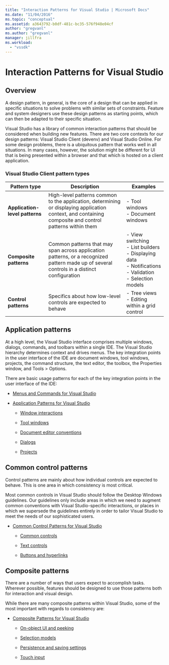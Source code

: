 ```yaml
---
title: "Interaction Patterns for Visual Studio | Microsoft Docs"
ms.date: "11/04/2016"
ms.topic: "conceptual"
ms.assetid: a3643792-b0df-481c-bc35-576f948e04cf
author: "gregvanl"
ms.author: "gregvanl"
manager: jillfra
ms.workload:
  - "vssdk"
---
```

# Interaction Patterns for Visual Studio
## Overview
 A design pattern, in general, is the core of a design that can be applied in specific situations to solve problems with similar sets of constraints. Feature and system designers use these design patterns as starting points, which can then be adapted to their specific situation.

 Visual Studio has a library of common interaction patterns that should be considered when building new features. There are two core contexts for our design patterns: Visual Studio Client (devenv) and Visual Studio Online. For some design problems, there is a ubiquitous pattern that works well in all situations. In many cases, however, the solution might be different for UI that is being presented within a browser and that which is hosted on a client application.

### Visual Studio Client pattern types

|Pattern type|Description|Examples|
|------------------|-----------------|--------------|
|**Application-level patterns**|High-level patterns common to the application, determining or displaying application context, and containing composite and control patterns within them|-   Tool windows<br />-   Document windows|
|**Composite patterns**|Common patterns that may span across application patterns, or a recognized pattern made up of several controls in a distinct configuration|-   View switching<br />-   List builders<br />-   Displaying data<br />-   Notifications<br />-   Validation<br />-   Selection models|
|**Control patterns**|Specifics about how low-level controls are expected to behave|-   Tree views<br />-   Editing within a grid control|

## Application patterns
 At a high level, the Visual Studio interface comprises multiple windows, dialogs, commands, and toolbars within a single IDE. The Visual Studio hierarchy determines context and drives menus. The key integration points in the user interface of the IDE are document windows, tool windows, projects, the command structure, the text editor, the toolbox, the Properties window, and Tools > Options.

 There are basic usage patterns for each of the key integration points in the user interface of the IDE:

- [Menus and Commands for Visual Studio](../../extensibility/ux-guidelines/menus-and-commands-for-visual-studio.md)

- [Application Patterns for Visual Studio](../../extensibility/ux-guidelines/application-patterns-for-visual-studio.md)

    - [Window interactions](../../extensibility/ux-guidelines/application-patterns-for-visual-studio.md#BKMK_WindowInteractions)

    - [Tool windows](../../extensibility/ux-guidelines/application-patterns-for-visual-studio.md#BKMK_ToolWindows)

    - [Document editor conventions](../../extensibility/ux-guidelines/application-patterns-for-visual-studio.md#BKMK_DocumentEditorConventions)

    - [Dialogs](../../extensibility/ux-guidelines/application-patterns-for-visual-studio.md#BKMK_Dialogs)

    - [Projects](../../extensibility/ux-guidelines/application-patterns-for-visual-studio.md#BKMK_Projects)

## Common control patterns
 Control patterns are mainly about how individual controls are expected to behave. This is one area in which consistency is most critical.

 Most common controls in Visual Studio should follow the Desktop Windows guidelines. Our guidelines only include areas in which we need to augment common conventions with Visual Studio-specific interactions, or places in which we supersede the guidelines entirely in order to tailor Visual Studio to meet the needs of our sophisticated users.

- [Common Control Patterns for Visual Studio](../../extensibility/ux-guidelines/common-control-patterns-for-visual-studio.md)

    - [Common controls](../../extensibility/ux-guidelines/common-control-patterns-for-visual-studio.md#BKMK_CommonControls)

    - [Text controls](../../extensibility/ux-guidelines/common-control-patterns-for-visual-studio.md#BKMK_TextControls)

    - [Buttons and hyperlinks](../../extensibility/ux-guidelines/common-control-patterns-for-visual-studio.md#BKMK_ButtonsAndHyperlinks)

## Composite patterns
 There are a number of ways that users expect to accomplish tasks. Wherever possible, features should be designed to use those patterns both for interaction and visual design.

 While there are many composite patterns within Visual Studio, some of the most important with regards to consistency are:

- [Composite Patterns for Visual Studio](../../extensibility/ux-guidelines/composite-patterns-for-visual-studio.md)

    - [On-object UI and peeking](../../extensibility/ux-guidelines/composite-patterns-for-visual-studio.md#BKMK_OnObjectUI)

    - [Selection models](../../extensibility/ux-guidelines/composite-patterns-for-visual-studio.md#BKMK_SelectionModels)

    - [Persistence and saving settings](../../extensibility/ux-guidelines/composite-patterns-for-visual-studio.md#BKMK_PersistenceAndSavingSettings)

    - [Touch input](../../extensibility/ux-guidelines/composite-patterns-for-visual-studio.md#BKMK_TouchInput)